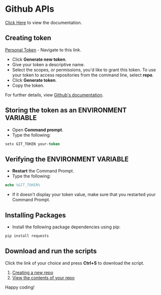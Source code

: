 # Github APIs
[Click Here](https://developer.github.com/v3) to view the documentation.

## Creating token
[Personal Token](https://github.com/settings/tokens) - Navigate to this link.
- Click **Generate new token**.
- Give your token a descriptive name.
- Select the scopes, or permissions, you'd like to grant this token. To use your token to access repositories from the command line, select **repo**.
- Click **Generate token**.
- Copy the token.

For further details, view [Github's documentation](https://docs.github.com/en/github/authenticating-to-github/creating-a-personal-access-token).

## Storing the token as an ENVIRONMENT VARIABLE
- Open **Command prompt**.
- Type the following: 
```ps
setx GIT_TOKEN your-token
```
## Verifying the ENVIRONMENT VARIABLE
- **Restart** the Command Prompt.
- Type the following:
```ps
echo %GIT_TOKEN%
```
- If it doesn't display your token value, make sure that you restarted your Command Prompt.

## Installing Packages
- Install the following package dependencies using pip:
```ps
pip install requests
```

## Download and run the scripts
Click the link of your choice and press **Ctrl+S** to download the script.
1) [Creating a new repo](https://raw.githubusercontent.com/DhilipSanjay/API-Snippets/master/Github%20APIs/createRepo.py)
2) [View the contents of your repo](https://raw.githubusercontent.com/DhilipSanjay/API-Snippets/master/Github%20APIs/viewContents.py)


Happy coding!
